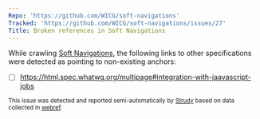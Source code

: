 ```yaml
---
Repo: 'https://github.com/WICG/soft-navigations'
Tracked: 'https://github.com/WICG/soft-navigations/issues/27'
Title: Broken references in Soft Navigations
---
```


While crawling [Soft Navigations](https://wicg.github.io/soft-navigations/), the following links to other specifications were detected as pointing to non-existing anchors:
* [ ] https://html.spec.whatwg.org/multipage#integration-with-jaavascript-jobs

<sub>This issue was detected and reported semi-automatically by [Strudy](https://github.com/w3c/strudy/) based on data collected in [webref](https://github.com/w3c/webref/).</sub>
